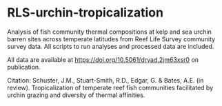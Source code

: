 # RLS-urchin-tropicalization
Analysis of fish community thermal compositions at kelp and sea urchin barren sites across temperate latitudes from Reef Life Survey community survey data.
All scripts to run analyses and processed data are included.

All data are available at https://doi.org/10.5061/dryad.2jm63xsr0 on publication.

Citation: Schuster, J.M., Stuart-Smith, R.D., Edgar, G. & Bates, A.E. (in review). Tropicalization of temperate reef fish communities facilitated by urchin grazing and diversity of thermal affinities. 
